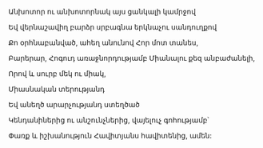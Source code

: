 Անխոտոր ու անխոտորնակ այս ցանկալի կամրջով


Եվ վերնաշավիղ բարձր սրբագնա երկնաչու սանդուղքով


Քո օրհնաբանված, ահեղ անունով Հոր մոտ տանես,


Բարերար, Հոգուդ առաջնորդությամբ Միանալու քեզ անբաժանելի,


Որով և սուրբ մեկ ու միակ,


Միասնական տերությանդ


Եվ անեղծ արարչությանդ ստեղծած


Կենդանիներից ու անշունչներից, վայելուչ գոհությամբ՝


Փառք և իշխանություն Հավիտյանս հավիտենից, ամեն: